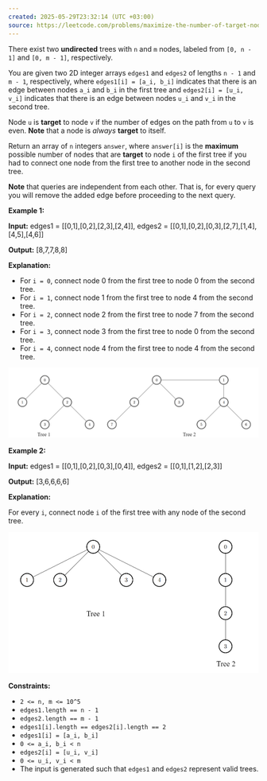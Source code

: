 ```yaml
---
created: 2025-05-29T23:32:14 (UTC +03:00)
source: https://leetcode.com/problems/maximize-the-number-of-target-nodes-after-connecting-trees-ii/description/?envType=daily-question&envId=2025-05-29
---
```

There exist two **undirected** trees with `n` and `m` nodes, labeled from `[0, n - 1]` and `[0, m - 1]`, respectively.

You are given two 2D integer arrays `edges1` and `edges2` of lengths `n - 1` and `m - 1`, respectively, where `edges1[i] = [a_i, b_i]` indicates that there is an edge between nodes `a_i` and `b_i` in the first tree and `edges2[i] = [u_i, v_i]` indicates that there is an edge between nodes `u_i` and `v_i` in the second tree.

Node `u` is **target** to node `v` if the number of edges on the path from `u` to `v` is even. **Note** that a node is _always_ **target** to itself.

Return an array of `n` integers `answer`, where `answer[i]` is the **maximum** possible number of nodes that are **target** to node `i` of the first tree if you had to connect one node from the first tree to another node in the second tree.

**Note** that queries are independent from each other. That is, for every query you will remove the added edge before proceeding to the next query.


**Example 1:**

**Input:** edges1 = \[\[0,1\],\[0,2\],\[2,3\],\[2,4\]\], edges2 = \[\[0,1\],\[0,2\],\[0,3\],\[2,7\],\[1,4\],\[4,5\],\[4,6\]\]

**Output:** \[8,7,7,8,8\]

**Explanation:**

-   For `i = 0`, connect node 0 from the first tree to node 0 from the second tree.
-   For `i = 1`, connect node 1 from the first tree to node 4 from the second tree.
-   For `i = 2`, connect node 2 from the first tree to node 7 from the second tree.
-   For `i = 3`, connect node 3 from the first tree to node 0 from the second tree.
-   For `i = 4`, connect node 4 from the first tree to node 4 from the second tree.

![img.png](img.png)


**Example 2:**

**Input:** edges1 = \[\[0,1\],\[0,2\],\[0,3\],\[0,4\]\], edges2 = \[\[0,1\],\[1,2\],\[2,3\]\]

**Output:** \[3,6,6,6,6\]

**Explanation:**

For every `i`, connect node `i` of the first tree with any node of the second tree.

![img_1.png](img_1.png)


**Constraints:**

-   `2 <= n, m <= 10^5`
-   `edges1.length == n - 1`
-   `edges2.length == m - 1`
-   `edges1[i].length == edges2[i].length == 2`
-   `edges1[i] = [a_i, b_i]`
-   `0 <= a_i, b_i < n`
-   `edges2[i] = [u_i, v_i]`
-   `0 <= u_i, v_i < m`
-   The input is generated such that `edges1` and `edges2` represent valid trees.
